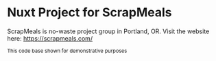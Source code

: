 # Nuxt Project for ScrapMeals

ScrapMeals is no-waste project group in Portland, OR. Visit the website here: https://scrapmeals.com/

<sub>This code base shown for demonstrative purposes</sub>
